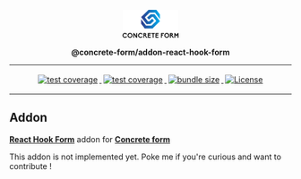 <p align="center">
  <a href="https://github.com/concrete-form/concrete-form">
    <img alt="Concrete Form" src="./doc/logo.png" width="100" />
  </a>
</p>

<p align="center">
  <strong>@concrete-form/addon-react-hook-form</strong>
</p>

---

<div align="center">
  <a href="https://ci.appveyor.com/project/kegi/concrete-form/history">
    <img alt="test coverage" style="margin:3px"
    src="https://img.shields.io/appveyor/build/kegi/addon-react-hook-form?style=flat-square" />
  </a>
  <a href="https://coveralls.io/github/concrete-form/addon-react-hook-form">
    <img alt="test coverage" style="margin:3px"
    src="https://img.shields.io/coveralls/github/concrete-form/addon-react-hook-form?style=flat-square" />
  </a>
  <a href="https://bundlephobia.com/package/@concrete-form/addon-react-hook-form">
    <img alt="bundle size" style="margin:3px" 
    src="https://img.shields.io/bundlephobia/min/@concrete-form/addon-react-hook-form?label=size&style=flat-square" />
  </a>
  <a href="https://www.npmjs.com/package/@concrete-form/addon-react-hook-form">
    <img alt="License" style="margin:3px" 
    src="https://img.shields.io/npm/l/@concrete-form/addon-react-hook-form?color=%23007ec6&style=flat-square" />
  </a>
</div>

---

## Addon

[**React Hook Form**](https://react-hook-form.com) addon for [**Concrete form**](https://github.com/concrete-form/concrete-form)

This addon is not implemented yet. Poke me if you're curious and want to contribute !